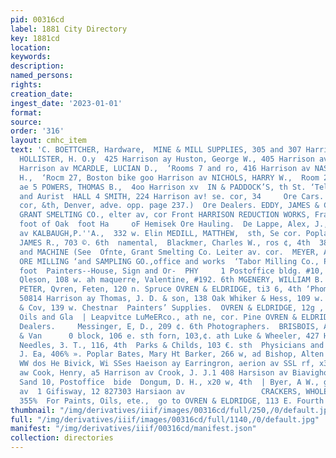 ```yaml
---
pid: 00316cd
label: 1881 City Directory
key: 1881cd
location: 
keywords: 
description: 
named_persons: 
rights: 
creation_date: 
ingest_date: '2023-01-01'
format: 
source: 
order: '316'
layout: cmhc_item
text: 'C. BOETTCHER, Hardware,  MINE & MILL SUPPLIES, 305 and 307 Harrison Ave.     “OCU
  HOLLISTER, H. O.y  425 Harrison ay Huston, George W., 405 Harrison av KELLY, J.P,  ao
  Harrison av MCARDLE, LUCIAN D.,  ‘Rooms 7 and ro, 416 Harrison av NASH, WILLIAM
  H.,  ‘Rocm 27, Boston bike goo Harrison av NICHOLS, HARRY W.,  Room 2,416 Harrison
  ae 5 POWERS, THOMAS B.,  4oo Harrison xv  IN & PADDOCK’S, th St. ‘Telephone Connection.  Oculists
  and Aurist  HALL 4 SMITH, 224 Harrison av! se. cor, 34     Ore Cars.  GO,, Larimer,
  cor, &th, Denver, adve. opp. page 237.)  Ore Dealers. EDDY, JAMES & CO..  Front
  GRANT SMELTING CO., elter av, cor Front HARRISON REDUCTION WORKS, Franz Fohr, supt
  foot of Oak  foot Ha     oF Hemisek Ore Hauling.  De Lappe, Alex, J., 121 n. Leiter
  av KALBAUGH,P.''A.,  332 w. Elin MEDILL, MATTHEW,  sth, Se cor. Poplar  Oysters.  McORUDER,
  JAMES R., 703 ©. 6th  namental,  Blackmer, Charles W., ros ¢, 4th  388  DENVER FOUNDRY,
  and MACHINE (See  Ofnte, Grant Smelting Co. Leiter av. cor.  MEYER, A. R. & CO-,
  ORE MILLING ‘and SAMPLING GO.,office and works  ‘Tabor Milling Co., P, McCann, manager,
  foot  Painters--House, Sign and Or-  PHY     1 Postoffice bldg. #10, 5th lones &
  Qleson, 108 w. ah maquerre, Valentine, #192. 6th MGENERY, WILLIAM B. & 00., MURTOUGH,
  PETER, Qvren, Feten, 120 n. Spruce OVREN & ELDRIDGE, ti3 6, 4th ‘Phomas & Fuhrman.
  50814 Harrison ay Thomas, J. D. & son, 138 Oak Whiker & Hess, 109 w. gil Willams
  & Cov, 139 w. Chestnar  Painters’ Supplies.  OVREN & ELDRIDGE, 12g , 4th  Paints,
  Oils and Gla  | Leapvitce LuMeERco., ath ne, cor. Pine OVREN & ELDRIDGE, sige. 4th  Paper
  Dealers.     Messinger, E, D., 209 ¢. 6th Photographers.  BRISBOIS, A.  Clements
  & Van      0 block, 106 e. sth forn, 103,¢. ath Luke & Wheeler, 427 Hivrison av
  Needles, 3. T., 116, 4th  Parks & Childs, 103 €. sth  Physicians and Surgeons.  Barber,
  J. Ea, 406% ». Poplar Bates, Mary Ht Barker, 266 w, ad Bishop, Alten Trays th Preaie:
  WW dos He Bivick, Wi SSes Haeison ay Earringron, aerion av SSL rf, x38 Wasrivon
  aw Cook, Henry, a5 Harrison av Crook, J. J.1 408 Harsison av Biavighon, FF , rooms
  Sand 10, Postoffice  bide  Dongum, D. H., x20 w, 4th  | Byer, A W., gor Hurrison
  av  1 Gifisway, 12 827303 Harsiaon av                 CRACKERS, WHOLESALE & RETAIL,“*
  355%  For Paints, Oils, ete.,  go to OVREN & ELDRIDGE, 113 E. Fourth St. '
thumbnail: "/img/derivatives/iiif/images/00316cd/full/250,/0/default.jpg"
full: "/img/derivatives/iiif/images/00316cd/full/1140,/0/default.jpg"
manifest: "/img/derivatives/iiif/00316cd/manifest.json"
collection: directories
---
```

